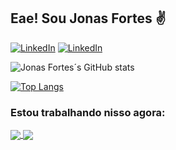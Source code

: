  ## Eae! Sou Jonas Fortes ✌️

<!-- badge do linkedIn -->
[![LinkedIn](https://img.shields.io/badge/LinkedIn-0077B5?style=for-the-badge&logo=linkedin&logoColor=white)](https://www.linkedin.com/in/jonas-fortes-2138731a3/)
[![LinkedIn](https://img.shields.io/badge/Gmail-D14836?style=for-the-badge&logo=gmail&logoColor=white)](mailto:jonascforte@alu.ufc.br)

![Jonas Fortes´s GitHub stats](https://github-readme-stats.vercel.app/api?username=jonasfortes12&show_icons=true&theme=radical)

<!-- ### Tecnologias que estou usando atualmente:
<div style ="display: inline_block"><br/>
    <img align="center" alt="img" src="https://img.shields.io/badge/C-00599C?style=for-the-badge&logo=c&logoColor=white"/>
    <img align="center" alt="img" src="https://img.shields.io/badge/Python-3776AB?style=for-the-badge&logo=python&logoColor=white"/>
</div> -->

[![Top Langs](https://github-readme-stats.vercel.app/api/top-langs/?username=jonasfortes12&layout=compact)](https://github.com/anuraghazra/github-readme-stats)

### Estou trabalhando nisso agora:

<a href="https://github.com/anuraghazra/github-readme-stats">
  <img align="center" src="https://github-readme-stats.vercel.app/api/pin/?username=jonasfortes12&repo=Sistema_Supervisorio" />
</a>
<a href="https://github.com/anuraghazra/convoychat">
  <img align="center" src="https://github-readme-stats.vercel.app/api/pin/?username=jonasfortes12&repo=Testador_De_Circuitos_Integrados" />
</a>